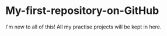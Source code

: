 My-first-repository-on-GitHub
=============================

I'm new to all of this! All my practise projects will be kept in here.

